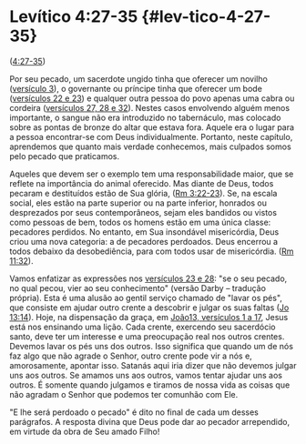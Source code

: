 # Levítico 4:27-35 {#lev-tico-4-27-35}

([4:27-35](http://bibliaonline.com.br/acf/lv/4/27-35))

Por seu pecado, um sacerdote ungido tinha que oferecer um novilho ([versículo 3](http://bibliaonline.com.br/acf/lv/4/3)), o governante ou príncipe tinha que oferecer um bode ([versículos 22 e 23](http://bibliaonline.com.br/acf/lv/4/22,23)) e qualquer outra pessoa do povo apenas uma cabra ou cordeira ([versículos 27, 28 e 32](http://bibliaonline.com.br/acf/lv/4/24,27,32)). Nestes casos envolvendo alguém menos importante, o sangue não era introduzido no tabernáculo, mas colocado sobre as pontas de bronze do altar que estava fora. Aquele era o lugar para a pessoa encontrar-se com Deus individualmente. Portanto, neste capítulo, aprendemos que quanto mais verdade conhecemos, mais culpados somos pelo pecado que praticamos.

Aqueles que devem ser o exemplo tem uma responsabilidade maior, que se reflete na importância do animal oferecido. Mas diante de Deus, todos pecaram e destituídos estão de Sua glória, ([Rm 3:22-23](http://bibliaonline.com.br/acf/rm/3/22-23)). Se, na escala social, eles estão na parte superior ou na parte inferior, honrados ou desprezados por seus contemporâneos, sejam eles bandidos ou vistos como pessoas de bem, todos os homens estão em uma única classe: pecadores perdidos. No entanto, em Sua insondável misericórdia, Deus criou uma nova categoria: a de pecadores perdoados. Deus encerrou a todos debaixo da desobediência, para com todos usar de misericórdia. ([Rm 11:32](http://bibliaonline.com.br/acf/rm/11/32)).

Vamos enfatizar as expressões nos [versículos 23 e 28](http://bibliaonline.com.br/acf/lv/4/23,28): &quot;se o seu pecado, no qual pecou, vier ao seu conhecimento&quot; (versão Darby – tradução própria). Esta é uma alusão ao gentil serviço chamado de &quot;lavar os pés&quot;, que consiste em ajudar outro crente a descobrir e julgar os suas faltas ([Jo 13:14](http://bibliaonline.com.br/acf/jo/13/14)). Hoje, na dispensação da graça, em [João13, versículos 1 a 17](http://bibliaonline.com.br/acf/jo/13/1-17), Jesus está nos ensinando uma lição. Cada crente, exercendo seu sacerdócio santo, deve ter um interesse e uma preocupação real nos outros crentes. Devemos lavar os pés uns dos outros. Isso significa que quando um de nós faz algo que não agrade o Senhor, outro crente pode vir a nós e, amorosamente, apontar isso. Satanás aqui iria dizer que não devemos julgar uns aos outros. Se amamos uns aos outros, vamos tentar ajudar uns aos outros. É somente quando julgamos e tiramos de nossa vida as coisas que não agradam o Senhor que podemos ter comunhão com Ele.

&quot;E lhe será perdoado o pecado&quot; é dito no final de cada um desses parágrafos. A resposta divina que Deus pode dar ao pecador arrependido, em virtude da obra de Seu amado Filho!